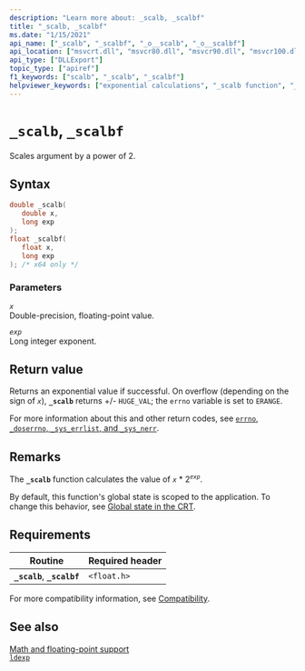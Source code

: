 ```yaml
---
description: "Learn more about: _scalb, _scalbf"
title: "_scalb, _scalbf"
ms.date: "1/15/2021"
api_name: ["_scalb", "_scalbf", "_o__scalb", "_o__scalbf"]
api_location: ["msvcrt.dll", "msvcr80.dll", "msvcr90.dll", "msvcr100.dll", "msvcr100_clr0400.dll", "msvcr110.dll", "msvcr110_clr0400.dll", "msvcr120.dll", "msvcr120_clr0400.dll", "ucrtbase.dll", "api-ms-win-crt-math-l1-1-0.dll", "api-ms-win-crt-private-l1-1-0.dll"]
api_type: ["DLLExport"]
topic_type: ["apiref"]
f1_keywords: ["scalb", "_scalb", "_scalbf"]
helpviewer_keywords: ["exponential calculations", "_scalb function", "_scalbf function", "scalb function"]
---
```

# `_scalb`, `_scalbf`

Scales argument by a power of 2.

## Syntax

```C
double _scalb(
   double x,
   long exp
);
float _scalbf(
   float x,
   long exp
); /* x64 only */
```

### Parameters

*`x`*\
Double-precision, floating-point value.

*`exp`*\
Long integer exponent.

## Return value

Returns an exponential value if successful. On overflow (depending on the sign of *`x`*), **`_scalb`** returns +/- `HUGE_VAL`; the `errno` variable is set to `ERANGE`.

For more information about this and other return codes, see [`errno`, `_doserrno`, `_sys_errlist`, and `_sys_nerr`](../errno-doserrno-sys-errlist-and-sys-nerr.md).

## Remarks

The **`_scalb`** function calculates the value of *`x`* \* 2<sup>*`exp`*</sup>.

By default, this function's global state is scoped to the application. To change this behavior, see [Global state in the CRT](../global-state.md).

## Requirements

|Routine|Required header|
|-------------|---------------------|
|**`_scalb`**, **`_scalbf`**|`<float.h>`|

For more compatibility information, see [Compatibility](../compatibility.md).

## See also

[Math and floating-point support](../floating-point-support.md)\
[`ldexp`](ldexp.md)
